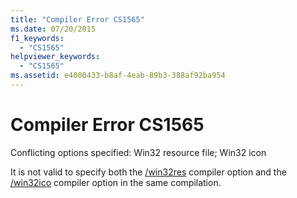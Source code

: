 ```yaml
---
title: "Compiler Error CS1565"
ms.date: 07/20/2015
f1_keywords: 
  - "CS1565"
helpviewer_keywords: 
  - "CS1565"
ms.assetid: e4000433-b8af-4eab-89b3-388af92ba954
---
```

# Compiler Error CS1565
Conflicting options specified: Win32 resource file; Win32 icon  
  
 It is not valid to specify both the [/win32res](../../csharp/language-reference/compiler-options/win32res-compiler-option.md) compiler option and the [/win32ico](../../csharp/language-reference/compiler-options/win32icon-compiler-option.md) compiler option in the same compilation.
